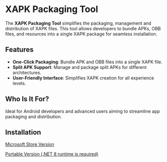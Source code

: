 # XAPK Packaging Tool

The **XAPK Packaging Tool** simplifies the packaging, management and distribution of XAPK files. This tool allows developers to bundle APKs, OBB files, and resources into a single XAPK package for seamless installation. 

## Features

- **One-Click Packaging**: Bundle APK and OBB files into a single XAPK file.
- **Split APK Support**: Manage and package split APKs for different architectures.
- **User-Friendly Interface**: Simplifies XAPK creation for all experience levels.

## Who Is It For?

Ideal for Android developers and advanced users aiming to streamline app packaging and distribution.

## Installation

[Microsoft Store Version](https://www.microsoft.com/store/productId/9P43P8LHSXRS?ocid=pdpshare)

[Portable Version (.NET 8 runtime is required)](https://github.com/mt-alts/XapkPackagingTool/releases/download/1.0.0/XapkPackagingTool-1.0.0-portable-x64.zip)
